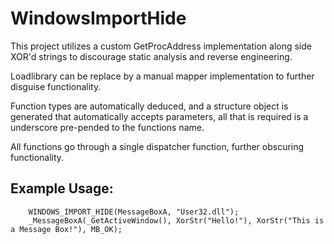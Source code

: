 # WindowsImportHide

This project utilizes a custom GetProcAddress implementation along side XOR'd strings to discourage static analysis and reverse engineering. 

Loadlibrary can be replace by a manual mapper implementation to further disguise functionality. 

Function types are automatically deduced, and a structure object is generated that automatically accepts parameters, all that is required is a 
underscore pre-pended to the functions name. 

All functions go through a single dispatcher function, further obscuring functionality.

## Example Usage:
```
	WINDOWS_IMPORT_HIDE(MessageBoxA, "User32.dll");
	_MessageBoxA(_GetActiveWindow(), XorStr("Hello!"), XorStr("This is a Message Box!"), MB_OK);
```
